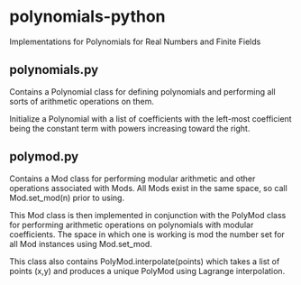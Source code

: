 polynomials-python
==================

Implementations for Polynomials for Real Numbers and Finite Fields

polynomials.py
--------------

Contains a Polynomial class for defining polynomials and performing all sorts of arithmetic operations on them.

Initialize a Polynomial with a list of coefficients with the left-most coefficient being the constant term with powers increasing toward the right.

polymod.py
----------

Contains a Mod class for performing modular arithmetic and other operations associated with Mods. All Mods exist in the same space, so call Mod.set_mod(n) prior to using.

This Mod class is then implemented in conjunction with the PolyMod class for performing arithmetic operations on polynomials with modular coefficients. The space in which one is working is mod the number set for all Mod instances using Mod.set_mod.

This class also contains PolyMod.interpolate(points) which takes a list of points (x,y) and produces a unique PolyMod using Lagrange interpolation.
